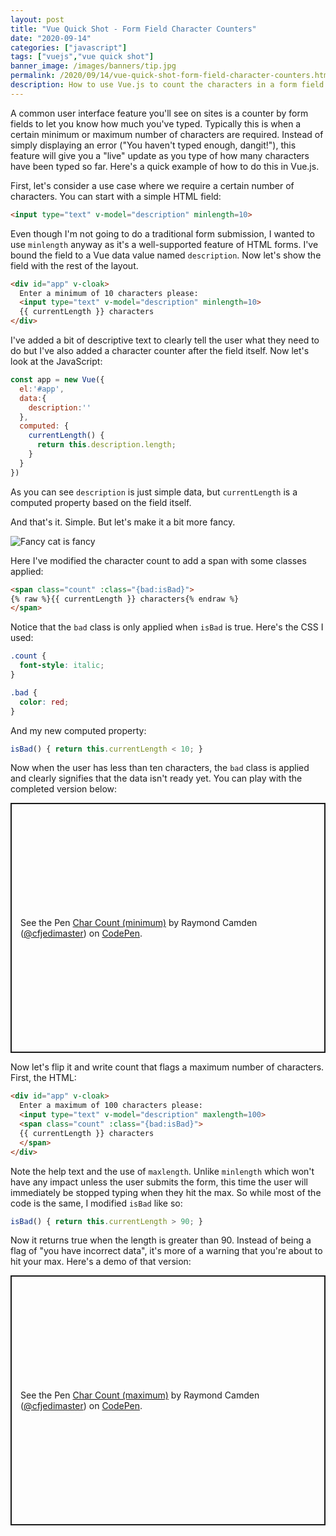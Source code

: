 ```yaml
---
layout: post
title: "Vue Quick Shot - Form Field Character Counters"
date: "2020-09-14"
categories: ["javascript"]
tags: ["vuejs","vue quick shot"]
banner_image: /images/banners/tip.jpg
permalink: /2020/09/14/vue-quick-shot-form-field-character-counters.html
description: How to use Vue.js to count the characters in a form field
---
```


A common user interface feature you'll see on sites is a counter by form fields to let you know how much you've typed. Typically this is when a certain minimum or maximum number of characters are required. Instead of simply displaying an error ("You haven't typed enough, dangit!"), this feature will give you a "live" update as you type of how many characters have been typed so far. Here's a quick example of how to do this in Vue.js.

First, let's consider a use case where we require a certain number of characters. You can start with a simple HTML field:

```html
<input type="text" v-model="description" minlength=10>
```

Even though I'm not going to do a traditional form submission, I wanted to use `minlength` anyway as it's a well-supported feature of HTML forms. I've bound the field to a Vue data value named `description`. Now let's show the field with the rest of the layout.

```html
<div id="app" v-cloak>
  Enter a minimum of 10 characters please:
  <input type="text" v-model="description" minlength=10>
  {{ currentLength }} characters
</div>
```

I've added a bit of descriptive text to clearly tell the user what they need to do but I've also added a character counter after the field itself. Now let's look at the JavaScript:

```js
const app = new Vue({
  el:'#app',
  data:{
    description:''
  },
  computed: {
    currentLength() {
      return this.description.length;
    }
  }
})
```

As you can see `description` is just simple data, but `currentLength` is a computed property based on the field itself. 

And that's it. Simple. But let's make it a bit more fancy. 

<p>
<img data-src="https://static.raymondcamden.com/images/2020/09/fancycat.jpg" alt="Fancy cat is fancy" class="lazyload imgborder imgcenter">
</p>

Here I've modified the character count to add a span with some classes applied:

```html
<span class="count" :class="{bad:isBad}">
{% raw %}{{ currentLength }} characters{% endraw %}
</span>
```

Notice that the `bad` class is only applied when `isBad` is true. Here's the CSS I used:

```css
.count {
  font-style: italic;
}

.bad {
  color: red;
}
```

And my new computed property:

```js
isBad() { return this.currentLength < 10; }
```

Now when the user has less than ten characters, the `bad` class is applied and clearly signifies that the data isn't ready yet. You can play with the completed version below:

<p class="codepen" data-height="400" data-theme-id="dark" data-default-tab="js,result" data-user="cfjedimaster" data-slug-hash="MWyBEVa" style="height: 400px; box-sizing: border-box; display: flex; align-items: center; justify-content: center; border: 2px solid; margin: 1em 0; padding: 1em;" data-pen-title="Char Count (minimum)">
  <span>See the Pen <a href="https://codepen.io/cfjedimaster/pen/MWyBEVa">
  Char Count (minimum)</a> by Raymond Camden (<a href="https://codepen.io/cfjedimaster">@cfjedimaster</a>)
  on <a href="https://codepen.io">CodePen</a>.</span>
</p>
<script async src="https://static.codepen.io/assets/embed/ei.js"></script>

Now let's flip it and write count that flags a maximum number of characters. First, the HTML:

```html
<div id="app" v-cloak>
  Enter a maximum of 100 characters please:
  <input type="text" v-model="description" maxlength=100>
  <span class="count" :class="{bad:isBad}">
  {{ currentLength }} characters
  </span>
</div>
```

Note the help text and the use of `maxlength`. Unlike `minlength` which won't have any impact unless the user submits the form, this time the user will immediately be stopped typing when they hit the max. So while most of the code is the same, I modified `isBad` like so:

```js
isBad() { return this.currentLength > 90; }
```

Now it returns true when the length is greater than 90. Instead of being a flag of "you have incorrect data", it's more of a warning that you're about to hit your max. Here's a demo of that version:

<p class="codepen" data-height="400" data-theme-id="dark" data-default-tab="js,result" data-user="cfjedimaster" data-slug-hash="PoNBJRX" style="height: 400px; box-sizing: border-box; display: flex; align-items: center; justify-content: center; border: 2px solid; margin: 1em 0; padding: 1em;" data-pen-title="Char Count (maximum)">
  <span>See the Pen <a href="https://codepen.io/cfjedimaster/pen/PoNBJRX">
  Char Count (maximum)</a> by Raymond Camden (<a href="https://codepen.io/cfjedimaster">@cfjedimaster</a>)
  on <a href="https://codepen.io">CodePen</a>.</span>
</p>
<script async src="https://static.codepen.io/assets/embed/ei.js"></script>